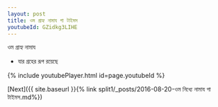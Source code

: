 ```yaml
---
layout: post
title: ওম গ্রাহ্য নামায গা টাইমস
youtubeId: GZidkg3LIHE
---
```

 
 
 ওম গ্রাহ্য নামায  
 
 -  যার গ্রহের রূপ রয়েছে 
 
  
 
  
 
 
 
 
 
 


{% include youtubePlayer.html id=page.youtubeId %}
 
[Next]({{ site.baseurl }}{% link  split1/_posts/2016-08-20-ওম নিধ্যে নামায গা টাইমস.md%})
 
